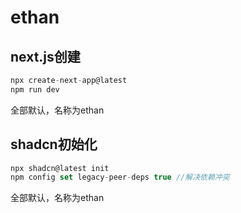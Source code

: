# ethan
## next.js创建
```javascript
npx create-next-app@latest
npm run dev
```
全部默认，名称为ethan
## shadcn初始化
```javascript
npx shadcn@latest init
npm config set legacy-peer-deps true //解决依赖冲突
```
全部默认，名称为ethan
